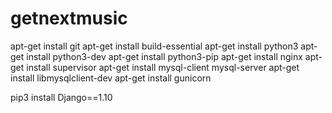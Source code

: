 # getnextmusic

apt-get install git
apt-get install build-essential
apt-get install python3
apt-get install python3-dev
apt-get install python3-pip
apt-get install nginx
apt-get install supervisor
apt-get install mysql-client mysql-server
apt-get install libmysqlclient-dev
apt-get install gunicorn

pip3 install Django==1.10
